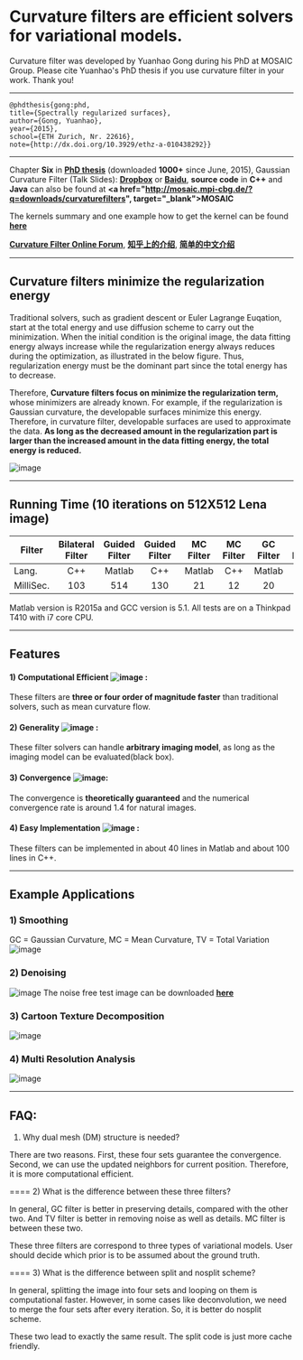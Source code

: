 # Curvature filters are efficient solvers for variational models.
Curvature filter was developed by Yuanhao Gong during his PhD at MOSAIC Group. Please cite Yuanhao's PhD thesis if you use curvature filter in your work. Thank you!
***
```text
@phdthesis{gong:phd, 
title={Spectrally regularized surfaces}, 
author={Gong, Yuanhao}, 
year={2015}, 
school={ETH Zurich, Nr. 22616},
note={http://dx.doi.org/10.3929/ethz-a-010438292}}
```
***
Chapter **Six** in **<a href="http://e-collection.library.ethz.ch/eserv/eth:47737/eth-47737-02.pdf" target="_blank">PhD thesis</a>** (downloaded **1000+** since June, 2015), Gaussian Curvature Filter (Talk Slides): **<a href="https://www.dropbox.com/s/ax73park0popi4x/GCFilter_small.pdf?dl=0" target="_blank">Dropbox</a>** or **<a href="http://pan.baidu.com/s/1gd4Km1H" target="_blank">Baidu</a>**, **source code** in **C++** and **Java** can also be found at **<a href="http://mosaic.mpi-cbg.de/?q=downloads/curvaturefilters", target="_blank">MOSAIC</a>**

The kernels summary and one example how to get the kernel can be found **[here](CF_Kernels.pdf)**

**<a href="https://groups.google.com/forum/?hl=en#!forum/curvaturefilter" target="_blank">Curvature Filter Online Forum</a>**, **<a href="http://www.zhihu.com/question/35499791" target="_blank">知乎上的介绍</a>**, **<a href="http://pan.baidu.com/s/1ntGfGQ9" target="_blank">简单的中文介绍</a>**
***
## Curvature filters minimize the regularization energy

Traditional solvers, such as gradient descent or Euler Lagrange Euqation, start at the total energy and use diffusion scheme to carry out the minimization. When the initial condition is the original image, the data fitting energy always increase while the regularization energy always reduces during the optimization, as illustrated in the below figure. Thus, regularization energy must be the dominant part since the total energy has to decrease. 

Therefore, **Curvature filters focus on minimize the regularization term,** whose minimizers are already known. For example, if the regularization is Gaussian curvature, the developable surfaces minimize this energy. Therefore, in curvature filter, developable surfaces are used to approximate the data. **As long as the decreased amount in the regularization part is larger than the increased amount in the data fitting energy, the total energy is reduced.**

![image](images/phs.PNG)
***
## Running Time (10 iterations on 512X512 Lena image)
| Filter       | Bilateral Filter | Guided Filter | Guided Filter | MC Filter | MC Filter | GC Filter | GC Filter| Bernstein Filter |
| ------------- |:-------------:|:-------------:|:-------------:|:-------------:|:-------------:|:-------------:|:-------------:|:-------------:|
| Lang.      | C++ | Matlab | C++ | Matlab | C++ | Matlab | C++| C++|
| MilliSec.      | 103 | 514 | 130 | 21 | 12 | 20 | 11| 8|

Matlab version is R2015a and GCC version is 5.1. All tests are on a Thinkpad T410 with i7 core CPU.
***
## Features
#### 1) Computational Efficient ![image](images/fast.jpg) :
These filters are **three or four order of magnitude faster** than traditional solvers, such as mean curvature flow. 
#### 2) Generality ![image](images/box.png) :
These filter solvers can handle **arbitrary imaging model**, as long as the imaging model can be evaluated(black box).
#### 3) Convergence ![image](images/theory.png):
The convergence is **theoretically guaranteed** and the numerical convergence rate is around 1.4 for natural images.
#### 4) Easy Implementation ![image](images/easy.png) :
These filters can be implemented in about 40 lines in Matlab and about 100 lines in C++. 

***
## Example Applications
### 1) Smoothing
GC = Gaussian Curvature, MC = Mean Curvature, TV = Total Variation
![image](images/curvatureFilters.png)
### 2) Denoising
![image](images/denoise.PNG)
The noise free test image can be downloaded **[here](images/developable.png)**
### 3) Cartoon Texture Decomposition
![image](images/decomposition.png)
### 4) Multi Resolution Analysis
![image](images/scaleSpace.png)

***
## FAQ:
1) Why dual mesh (DM) structure is needed?

There are two reasons. First, these four sets guarantee the convergence. Second, 
we can use the updated neighbors for current position. Therefore, it is more computational efficient.

====
2) What is the difference between these three filters?

In general, GC filter is better in preserving details, compared with the other two. And
TV filter is better in removing noise as well as details. MC filter is between these two.

These three filters are correspond to three types of variational models. User should decide
which prior is to be assumed about the ground truth. 

====
3) What is the difference between split and nosplit scheme?

In general, splitting the image into four sets and looping on them is computational faster.
However, in some cases like deconvolution, we need to merge the four sets after every iteration.
So, it is better do nosplit scheme.

These two lead to exactly the same result. The split code is just more cache friendly.

